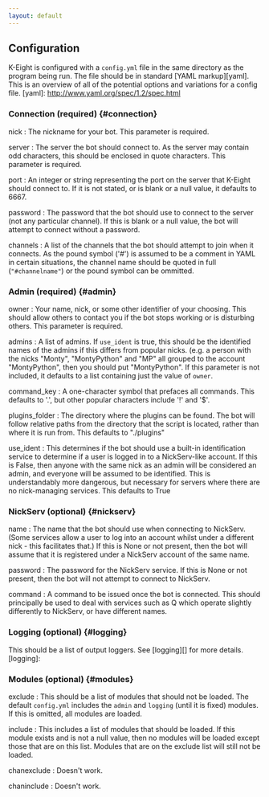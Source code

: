 ```yaml
---
layout: default
---
```


## Configuration

K-Eight is configured with a `config.yml` file in the same directory as the program being run.  The file should be in standard [YAML markup][yaml].  This is an overview of all of the potential options and variations for a config file.
[yaml]: <http://www.yaml.org/spec/1.2/spec.html>

### Connection (required)            {#connection}
nick
: The nickname for your bot.  This parameter is required.

server
: The server the bot should connect to.  As the server may contain odd characters, this should be enclosed in quote characters.  This parameter is required.

port
: An integer or string representing the port on the server that K-Eight should connect to.  If it is not stated, or is blank or a null value, it defaults to 6667.

password
: The password that the bot should use to connect to the server (not any particular channel).  If this is blank or a null value, the bot will attempt to connect without a password.

channels
: A list of the channels that the bot should attempt to join when it connects.  As the pound symbol ('#') is assumed to be a comment in YAML in certain situations, the channel name should be quoted in full (`"#channelname"`) or the pound symbol can be ommitted.

### Admin (required)                 {#admin}
owner
: Your name, nick, or some other identifier of your choosing.  This should allow others to contact you if the bot stops working or is disturbing others.  This parameter is required.

admins
: A list of admins.  If `use_ident` is true, this should be the identified names of the admins if this differs from popular nicks.  (e.g. a person with the nicks "Monty", "MontyPython" and "MP" all grouped to the account "MontyPython", then you should put "MontyPython".  If this parameter is not included, it defaults to a list containing just the value of `owner`.

command_key
: A one-character symbol that prefaces all commands.  This defaults to '.', but other popular characters include '!' and '$'.

plugins_folder
: The directory where the plugins can be found.  The bot will follow relative paths from the directory that the script is located, rather than where it is run from.  This defaults to "./plugins"

use_ident
: This determines if the bot should use a built-in identification service to determine if a user is logged in to a NickServ-like account.  If this is False, then anyone with the same nick as an admin will be considered an admin, and everyone will be assumed to be identified.  This is understandably more dangerous, but necessary for servers where there are no nick-managing services.  This defaults to True

### NickServ (optional)              {#nickserv}
name
: The name that the bot should use when connecting to NickServ.  (Some services allow a user to log into an account whilst under a different nick - this facilitates that.)  If this is None or not present, then the bot will assume that it is registered under a NickServ account of the same name.

password
: The password for the NickServ service.  If this is None or not present, then the bot will not attempt to connect to NickServ.

command
: A command to be issued once the bot is connected.  This should principally be used to deal with services such as Q which operate slightly differently to NickServ, or have different names.

### Logging (optional)               {#logging}
This should be a list of output loggers.  See [logging][] for more details.
[logging]: <logging>


### Modules (optional)               {#modules}
exclude
: This should be a list of modules that should not be loaded.  The default `config.yml` includes the `admin` and `logging` (until it is fixed) modules.  If this is omitted, all modules are loaded.

include
: This includes a list of modules that should be loaded.  If this module exists and is not a null value, then no modules will be loaded except those that are on this list.  Modules that are on the exclude list will still not be loaded.

chanexclude
: Doesn't work.

chaninclude
: Doesn't work.